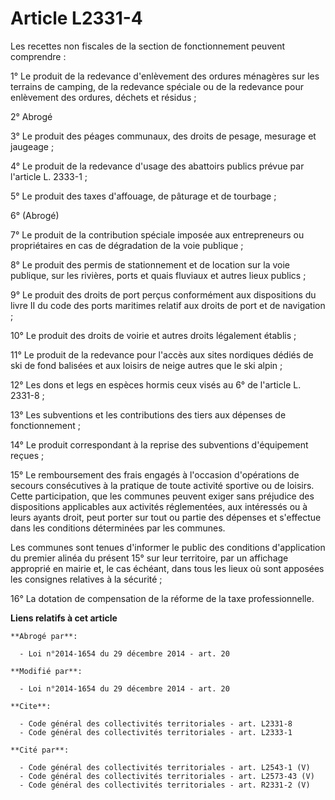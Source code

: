 # Article L2331-4

Les recettes non fiscales de la section de fonctionnement peuvent comprendre : 

1° Le produit de la redevance d'enlèvement des ordures ménagères sur les terrains de camping, de la redevance spéciale ou de
la redevance pour enlèvement des ordures, déchets et résidus ; 

2° Abrogé 

3° Le produit des péages communaux, des droits de pesage, mesurage et jaugeage ; 

4° Le produit de la redevance d'usage des abattoirs publics prévue par l'article L. 2333-1 ; 

5° Le produit des taxes d'affouage, de pâturage et de tourbage ; 

6° (Abrogé) 

7° Le produit de la contribution spéciale imposée aux entrepreneurs ou propriétaires en cas de dégradation de la voie
publique ; 

8° Le produit des permis de stationnement et de location sur la voie publique, sur les rivières, ports et quais fluviaux et
autres lieux publics ; 

9° Le produit des droits de port perçus conformément aux dispositions du livre II du code des ports maritimes relatif aux
droits de port et de navigation ; 

10° Le produit des droits de voirie et autres droits légalement établis ; 

11° Le produit de la redevance pour l'accès aux sites nordiques dédiés de ski de fond balisées et aux loisirs de neige autres
que le ski alpin ; 

12° Les dons et legs en espèces hormis ceux visés au 6° de l'article L. 2331-8 ; 

13° Les subventions et les contributions des tiers aux dépenses de fonctionnement ; 

14° Le produit correspondant à la reprise des subventions d'équipement reçues ; 

15° Le remboursement des frais engagés à l'occasion d'opérations de secours consécutives à la pratique de toute activité
sportive ou de loisirs. Cette participation, que les communes peuvent exiger sans préjudice des dispositions applicables aux
activités réglementées, aux intéressés ou à leurs ayants droit, peut porter sur tout ou partie des dépenses et s'effectue
dans les conditions déterminées par les communes. 

Les communes sont tenues d'informer le public des conditions d'application du premier alinéa du présent 15° sur leur
territoire, par un affichage approprié en mairie et, le cas échéant, dans tous les lieux où sont apposées les consignes
relatives à la sécurité ; 

16° La dotation de compensation de la réforme de la taxe professionnelle.

**Liens relatifs à cet article**

	**Abrogé par**:

	  - Loi n°2014-1654 du 29 décembre 2014 - art. 20

	**Modifié par**:

	  - Loi n°2014-1654 du 29 décembre 2014 - art. 20

	**Cite**:

	  - Code général des collectivités territoriales - art. L2331-8
	  - Code général des collectivités territoriales - art. L2333-1

	**Cité par**:

	  - Code général des collectivités territoriales - art. L2543-1 (V)
	  - Code général des collectivités territoriales - art. L2573-43 (V)
	  - Code général des collectivités territoriales - art. R2331-2 (V)
